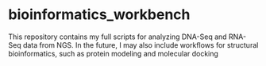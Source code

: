 # bioinformatics_workbench
This repository contains my full scripts for analyzing DNA-Seq and RNA-Seq data from NGS. In the future, I may also include workflows for structural bioinformatics, such as protein modeling and molecular docking
